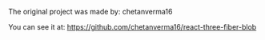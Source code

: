 The original project was made by: chetanverma16

You can see it at: https://github.com/chetanverma16/react-three-fiber-blob